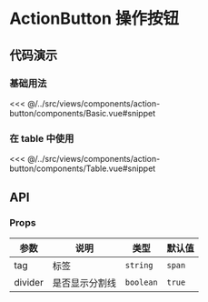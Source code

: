 # ActionButton 操作按钮


## 代码演示

### 基础用法

<<< @/../src/views/components/action-button/components/Basic.vue#snippet

### 在 table 中使用

<<< @/../src/views/components/action-button/components/Table.vue#snippet


## API

### Props

| 参数      | 说明      | 类型        | 默认值     |
|---------|---------|-----------|---------|
| tag     | 标签      | `string`  | `span`     |
| divider | 是否显示分割线 | `boolean` | `true` |
